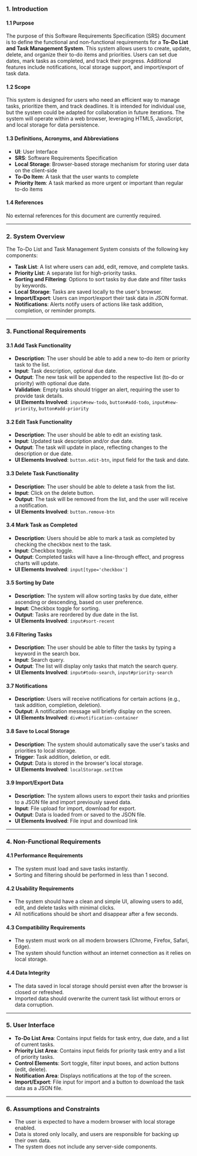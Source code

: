 
### 1. **Introduction**

#### 1.1 Purpose
The purpose of this Software Requirements Specification (SRS) document is to define the functional and non-functional requirements for a **To-Do List and Task Management System**. This system allows users to create, update, delete, and organize their to-do items and priorities. Users can set due dates, mark tasks as completed, and track their progress. Additional features include notifications, local storage support, and import/export of task data.

#### 1.2 Scope
This system is designed for users who need an efficient way to manage tasks, prioritize them, and track deadlines. It is intended for individual use, but the system could be adapted for collaboration in future iterations. The system will operate within a web browser, leveraging HTML5, JavaScript, and local storage for data persistence.

#### 1.3 Definitions, Acronyms, and Abbreviations
- **UI**: User Interface
- **SRS**: Software Requirements Specification
- **Local Storage**: Browser-based storage mechanism for storing user data on the client-side
- **To-Do Item**: A task that the user wants to complete
- **Priority Item**: A task marked as more urgent or important than regular to-do items

#### 1.4 References
No external references for this document are currently required.

---

### 2. **System Overview**
The To-Do List and Task Management System consists of the following key components:
- **Task List**: A list where users can add, edit, remove, and complete tasks.
- **Priority List**: A separate list for high-priority tasks.
- **Sorting and Filtering**: Options to sort tasks by due date and filter tasks by keywords.
- **Local Storage**: Tasks are saved locally to the user's browser.
- **Import/Export**: Users can import/export their task data in JSON format.
- **Notifications**: Alerts notify users of actions like task addition, completion, or reminder prompts.

---

### 3. **Functional Requirements**

#### 3.1 Add Task Functionality
- **Description**: The user should be able to add a new to-do item or priority task to the list.
- **Input**: Task description, optional due date.
- **Output**: The new task will be appended to the respective list (to-do or priority) with optional due date.
- **Validation**: Empty tasks should trigger an alert, requiring the user to provide task details.
- **UI Elements Involved**: `input#new-todo`, `button#add-todo`, `input#new-priority`, `button#add-priority`

#### 3.2 Edit Task Functionality
- **Description**: The user should be able to edit an existing task.
- **Input**: Updated task description and/or due date.
- **Output**: The task will update in place, reflecting changes to the description or due date.
- **UI Elements Involved**: `button.edit-btn`, input field for the task and date.

#### 3.3 Delete Task Functionality
- **Description**: The user should be able to delete a task from the list.
- **Input**: Click on the delete button.
- **Output**: The task will be removed from the list, and the user will receive a notification.
- **UI Elements Involved**: `button.remove-btn`

#### 3.4 Mark Task as Completed
- **Description**: Users should be able to mark a task as completed by checking the checkbox next to the task.
- **Input**: Checkbox toggle.
- **Output**: Completed tasks will have a line-through effect, and progress charts will update.
- **UI Elements Involved**: `input[type='checkbox']`

#### 3.5 Sorting by Date
- **Description**: The system will allow sorting tasks by due date, either ascending or descending, based on user preference.
- **Input**: Checkbox toggle for sorting.
- **Output**: Tasks are reordered by due date in the list.
- **UI Elements Involved**: `input#sort-recent`

#### 3.6 Filtering Tasks
- **Description**: The user should be able to filter the tasks by typing a keyword in the search box.
- **Input**: Search query.
- **Output**: The list will display only tasks that match the search query.
- **UI Elements Involved**: `input#todo-search`, `input#priority-search`

#### 3.7 Notifications
- **Description**: Users will receive notifications for certain actions (e.g., task addition, completion, deletion).
- **Output**: A notification message will briefly display on the screen.
- **UI Elements Involved**: `div#notification-container`

#### 3.8 Save to Local Storage
- **Description**: The system should automatically save the user's tasks and priorities to local storage.
- **Trigger**: Task addition, deletion, or edit.
- **Output**: Data is stored in the browser's local storage.
- **UI Elements Involved**: `localStorage.setItem`

#### 3.9 Import/Export Data
- **Description**: The system allows users to export their tasks and priorities to a JSON file and import previously saved data.
- **Input**: File upload for import, download for export.
- **Output**: Data is loaded from or saved to the JSON file.
- **UI Elements Involved**: File input and download link

---

### 4. **Non-Functional Requirements**

#### 4.1 Performance Requirements
- The system must load and save tasks instantly.
- Sorting and filtering should be performed in less than 1 second.

#### 4.2 Usability Requirements
- The system should have a clean and simple UI, allowing users to add, edit, and delete tasks with minimal clicks.
- All notifications should be short and disappear after a few seconds.

#### 4.3 Compatibility Requirements
- The system must work on all modern browsers (Chrome, Firefox, Safari, Edge).
- The system should function without an internet connection as it relies on local storage.

#### 4.4 Data Integrity
- The data saved in local storage should persist even after the browser is closed or refreshed.
- Imported data should overwrite the current task list without errors or data corruption.

---

### 5. **User Interface**

- **To-Do List Area**: Contains input fields for task entry, due date, and a list of current tasks.
- **Priority List Area**: Contains input fields for priority task entry and a list of priority tasks.
- **Control Elements**: Sort toggle, filter input boxes, and action buttons (edit, delete).
- **Notification Area**: Displays notifications at the top of the screen.
- **Import/Export**: File input for import and a button to download the task data as a JSON file.

---

### 6. **Assumptions and Constraints**
- The user is expected to have a modern browser with local storage enabled.
- Data is stored only locally, and users are responsible for backing up their own data.
- The system does not include any server-side components.
